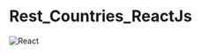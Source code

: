 # Rest_Countries_ReactJs


![React](https://user-images.githubusercontent.com/61495341/143583511-1643e55e-9184-48c3-9d70-71da3cde9319.PNG)
